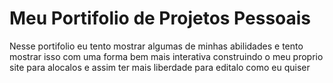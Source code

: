 # Meu Portifolio de Projetos Pessoais

Nesse portifolio eu tento mostrar algumas de minhas abilidades e tento mostrar isso com uma
forma bem mais interativa construindo o meu proprio site para alocalos e assim ter
mais liberdade para editalo como eu quiser 
